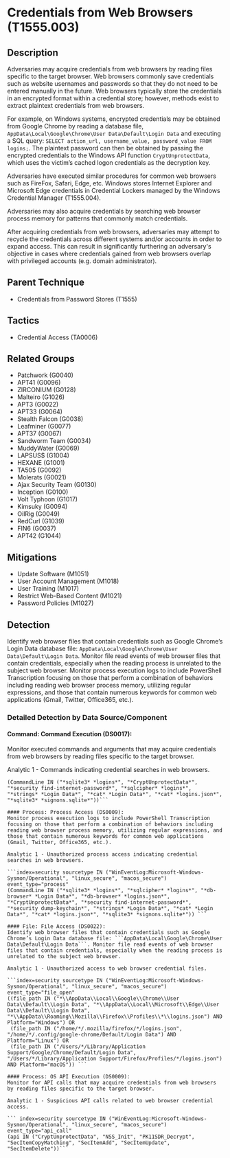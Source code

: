 # Credentials from Web Browsers (T1555.003)

## Description
Adversaries may acquire credentials from web browsers by reading files specific to the target browser. Web browsers commonly save credentials such as website usernames and passwords so that they do not need to be entered manually in the future. Web browsers typically store the credentials in an encrypted format within a credential store; however, methods exist to extract plaintext credentials from web browsers.

For example, on Windows systems, encrypted credentials may be obtained from Google Chrome by reading a database file, ```AppData\Local\Google\Chrome\User Data\Default\Login Data``` and executing a SQL query: ```SELECT action_url, username_value, password_value FROM logins;```. The plaintext password can then be obtained by passing the encrypted credentials to the Windows API function ```CryptUnprotectData```, which uses the victim’s cached logon credentials as the decryption key.
 
Adversaries have executed similar procedures for common web browsers such as FireFox, Safari, Edge, etc. Windows stores Internet Explorer and Microsoft Edge credentials in Credential Lockers managed by the Windows Credential Manager (T1555.004).

Adversaries may also acquire credentials by searching web browser process memory for patterns that commonly match credentials.

After acquiring credentials from web browsers, adversaries may attempt to recycle the credentials across different systems and/or accounts in order to expand access. This can result in significantly furthering an adversary's objective in cases where credentials gained from web browsers overlap with privileged accounts (e.g. domain administrator).

## Parent Technique
- Credentials from Password Stores (T1555)

## Tactics
- Credential Access (TA0006)

## Related Groups
- Patchwork (G0040)
- APT41 (G0096)
- ZIRCONIUM (G0128)
- Malteiro (G1026)
- APT3 (G0022)
- APT33 (G0064)
- Stealth Falcon (G0038)
- Leafminer (G0077)
- APT37 (G0067)
- Sandworm Team (G0034)
- MuddyWater (G0069)
- LAPSUS$ (G1004)
- HEXANE (G1001)
- TA505 (G0092)
- Molerats (G0021)
- Ajax Security Team (G0130)
- Inception (G0100)
- Volt Typhoon (G1017)
- Kimsuky (G0094)
- OilRig (G0049)
- RedCurl (G1039)
- FIN6 (G0037)
- APT42 (G1044)

## Mitigations
- Update Software (M1051)
- User Account Management (M1018)
- User Training (M1017)
- Restrict Web-Based Content (M1021)
- Password Policies (M1027)

## Detection
Identify web browser files that contain credentials such as Google Chrome’s Login Data database file: ```AppData\Local\Google\Chrome\User Data\Default\Login Data```. Monitor file read events of web browser files that contain credentials, especially when the reading process is unrelated to the subject web browser. Monitor process execution logs to include PowerShell Transcription focusing on those that perform a combination of behaviors including reading web browser process memory, utilizing regular expressions, and those that contain numerous keywords for common web applications (Gmail, Twitter, Office365, etc.).

### Detailed Detection by Data Source/Component
#### Command: Command Execution (DS0017): 
Monitor executed commands and arguments that may acquire credentials from web browsers by reading files specific to the target browser.

Analytic 1 - Commands indicating credential searches in web browsers.

``` index=security sourcetype IN ("WinEventLog:Microsoft-Windows-Sysmon/Operational", "linux_secure", "macos_secure") event_type="process"
(CommandLine IN ("*sqlite3* *logins*", "*CryptUnprotectData*", "*security find-internet-password*", "*sqlcipher* *logins*", "*strings* *Login Data*", "*cat* *Login Data*", "*cat* *logins.json*", "*sqlite3* *signons.sqlite*"))```

#### Process: Process Access (DS0009): 
Monitor process execution logs to include PowerShell Transcription focusing on those that perform a combination of behaviors including reading web browser process memory, utilizing regular expressions, and those that contain numerous keywords for common web applications (Gmail, Twitter, Office365, etc.).

Analytic 1 - Unauthorized process access indicating credential searches in web browsers.

```index=security sourcetype IN ("WinEventLog:Microsoft-Windows-Sysmon/Operational", "linux_secure", "macos_secure") event_type="process"
(CommandLine IN ("*sqlite3* *logins*", "*sqlcipher* *logins*", "*db-browser* *Login Data*", "*db-browser* *logins.json*", "*CryptUnprotectData*", "*security find-internet-password*", "*security dump-keychain*", "*strings* *Login Data*", "*cat* *Login Data*", "*cat* *logins.json*", "*sqlite3* *signons.sqlite*")) ```

#### File: File Access (DS0022): 
Identify web browser files that contain credentials such as Google Chrome’s Login Data database file: ```AppData\Local\Google\Chrome\User Data\Default\Login Data```. Monitor file read events of web browser files that contain credentials, especially when the reading process is unrelated to the subject web browser.

Analytic 1 - Unauthorized access to web browser credential files.

```index=security sourcetype IN ("WinEventLog:Microsoft-Windows-Sysmon/Operational", "linux_secure", "macos_secure") event_type="file_open"
((file_path IN ("*\\AppData\\Local\\Google\\Chrome\\User Data\\Default\\Login Data", "*\\AppData\\Local\\Microsoft\\Edge\\User Data\\Default\\Login Data", "*\\AppData\\Roaming\\Mozilla\\Firefox\\Profiles\\*\\logins.json") AND Platform="Windows") OR
 (file_path IN ("/home/*/.mozilla/firefox/*/logins.json", "/home/*/.config/google-chrome/Default/Login Data") AND Platform="Linux") OR
 (file_path IN ("/Users/*/Library/Application Support/Google/Chrome/Default/Login Data", "/Users/*/Library/Application Support/Firefox/Profiles/*/logins.json") AND Platform="macOS")) ```

#### Process: OS API Execution (DS0009): 
Monitor for API calls that may acquire credentials from web browsers by reading files specific to the target browser.

Analytic 1 - Suspicious API calls related to web browser credential access.

``` index=security sourcetype IN ("WinEventLog:Microsoft-Windows-Sysmon/Operational", "linux_secure", "macos_secure") event_type="api_call"
(api IN ("CryptUnprotectData", "NSS_Init", "PK11SDR_Decrypt", "SecItemCopyMatching", "SecItemAdd", "SecItemUpdate", "SecItemDelete"))```

